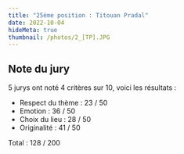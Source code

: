 ```yaml
---
title: "25ème position : Titouan Pradal"
date: 2022-10-04
hideMeta: true
thumbnail: /photos/2_[TP].JPG
---
```


## Note du jury

5 jurys ont noté 4 critères sur 10, voici les résultats :

- Respect du thème : 23 / 50
- Emotion : 36 / 50
- Choix du lieu : 28 / 50
- Originalité : 41 / 50

Total : 128 / 200
